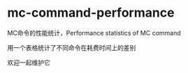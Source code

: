 # mc-command-performance

MC命令的性能统计，Performance statistics of MC command

用一个表格统计了不同命令在耗费时间上的差别

欢迎一起维护它
